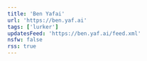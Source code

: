 ```yaml
---
title: 'Ben Yafai'
url: 'https://ben.yaf.ai'
tags: ['lurker']
updatesFeed: 'https://ben.yaf.ai/feed.xml'
nsfw: false
rss: true
---
```

